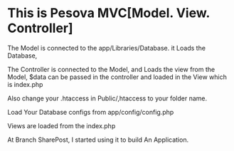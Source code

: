 # This is Pesova MVC[Model. View. Controller]

The Model is connected to the app/Libraries/Database. it Loads the Database,

The Controller is connected to the Model, and Loads the view from the Model, $data can be passed in the controller and loaded in the View which is index.php

Also change your .htaccess in Public/,htaccess to your folder name.

 Load Your Database configs from app/config/config.php

Views are loaded from the index.php


At Branch SharePost, I started using it to build An Application.



